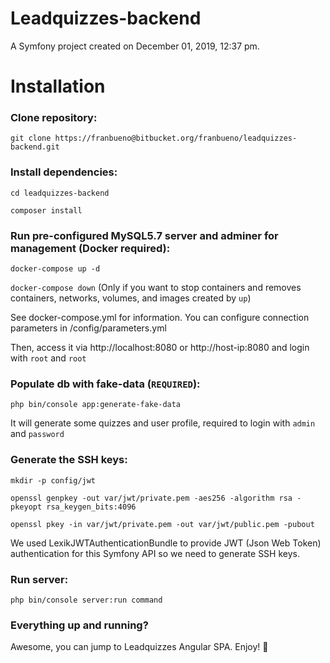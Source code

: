 Leadquizzes-backend
===================

A Symfony project created on December 01, 2019, 12:37 pm.

# Installation

### Clone repository:

`git clone https://franbueno@bitbucket.org/franbueno/leadquizzes-backend.git`

### Install dependencies:

`cd leadquizzes-backend`

`composer install`

### Run pre-configured MySQL5.7 server and adminer for management (Docker required):

`docker-compose up -d`

`docker-compose down` (Only if you want to stop containers and removes containers, networks, volumes, and images created by `up`)

See docker-compose.yml for information.
You can configure connection parameters in /config/parameters.yml

Then, access it via http://localhost:8080 or http://host-ip:8080 and login with `root` and `root`

### Populate db with fake-data (`REQUIRED`):

`php bin/console app:generate-fake-data`

It will generate some quizzes and user profile, required to login with `admin` and `password`

### Generate the SSH keys:

`mkdir -p config/jwt`

`openssl genpkey -out var/jwt/private.pem -aes256 -algorithm rsa -pkeyopt rsa_keygen_bits:4096`

`openssl pkey -in var/jwt/private.pem -out var/jwt/public.pem -pubout`

We used LexikJWTAuthenticationBundle to provide JWT (Json Web Token) authentication for this Symfony API so we need to generate SSH keys.

### Run server:
`php bin/console server:run command`

### Everything up and running?

Awesome, you can jump to Leadquizzes Angular SPA. Enjoy! 🚀
